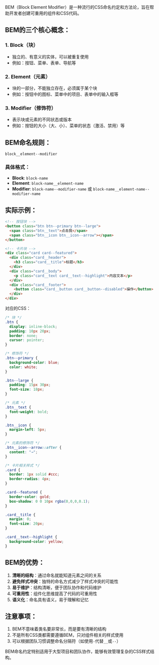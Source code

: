 BEM（Block Element Modifier）是一种流行的CSS命名约定和方法论，旨在帮助开发者创建可重用的组件和CSS代码。

## BEM的三个核心概念：

### 1. Block（块）
- 独立的、有意义的实体，可以被重复使用
- 例如：按钮、菜单、表单、导航等

### 2. Element（元素）
- 块的一部分，不能独立存在，必须属于某个块
- 例如：按钮中的图标、菜单中的项目、表单中的输入框等

### 3. Modifier（修饰符）
- 表示块或元素的不同状态或版本
- 例如：按钮的大小（大、小）、菜单的状态（激活、禁用）等

## BEM命名规则：

```
block__element--modifier
```

### 具体格式：
- **Block**: `block-name`
- **Element**: `block-name__element-name`
- **Modifier**: `block-name--modifier-name` 或 `block-name__element-name--modifier-name`

## 实际示例：

```html
<!-- 按钮块 -->
<button class="btn btn--primary btn--large">
  <span class="btn__text">点击我</span>
  <span class="btn__icon btn__icon--arrow"></span>
</button>

<!-- 卡片块 -->
<div class="card card--featured">
  <div class="card__header">
    <h3 class="card__title">标题</h3>
  </div>
  <div class="card__body">
    <p class="card__text card__text--highlight">内容文本</p>
  </div>
  <div class="card__footer">
    <button class="card__button card__button--disabled">操作</button>
  </div>
</div>
```

对应的CSS：

```css
/* 块 */
.btn {
  display: inline-block;
  padding: 10px 20px;
  border: none;
  cursor: pointer;
}

/* 修饰符 */
.btn--primary {
  background-color: blue;
  color: white;
}

.btn--large {
  padding: 15px 30px;
  font-size: 18px;
}

/* 元素 */
.btn__text {
  font-weight: bold;
}

.btn__icon {
  margin-left: 5px;
}

/* 元素的修饰符 */
.btn__icon--arrow::after {
  content: "→";
}

/* 卡片相关样式 */
.card {
  border: 1px solid #ccc;
  border-radius: 4px;
}

.card--featured {
  border-color: gold;
  box-shadow: 0 0 10px rgba(0,0,0,0.1);
}

.card__title {
  margin: 0;
  font-size: 20px;
}

.card__text--highlight {
  background-color: yellow;
}
```

## BEM的优势：

1. **清晰的结构**：通过命名就能知道元素之间的关系
2. **避免样式冲突**：独特的命名方式减少了样式冲突的可能性
3. **易于维护**：结构清晰，便于团队协作和代码维护
4. **可重用性**：组件化思维提高了代码的可重用性
5. **语义化**：命名具有语义，易于理解和记忆

## 注意事项：

1. BEM不意味着类名要非常长，而是要有清晰的结构
2. 不是所有CSS类都需要遵循BEM，只对组件相关的样式使用
3. 可以根据团队习惯调整命名分隔符（如使用`-`代替`__`或`--`）

BEM命名约定特别适用于大型项目和团队协作，能够有效管理复杂的CSS样式结构。